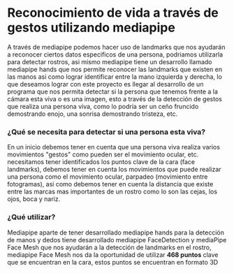 # Reconocimiento de vida a través de gestos utilizando mediapipe

A través de mediapipe podemos hacer uso de landmarks que nos ayudarán a reconocer ciertos datos
especificos de una persona, podriamos utilizarla para detectar rostros, asi mismo mediapipe tiene un desarrollo
llamado mediapipe hands que nos permite reconocer las landmarks que existen en las manos asi como lograr identificar
entre la mano izquierda y derecha, lo que deseamos lograr con este proyecto es llegar al desarrollo de un programa que
nos permita detectar si la persona que tenemos frente a la cámara esta viva o es una imagen, esto a través de la detección
de gestos que realiza una persona viva, como lo podría ser un ceño fruncido demostrando enojo, una sonrisa demostrando tristeza, etc.

### ¿Qué se necesita para detectar si una persona esta viva?
En un inicio debemos tener en cuenta que una persona viva realiza varios movimientos "gestos" como pueden ser el movimiento ocular, etc.
necesitamos tener identificados los puntos clave de la cara (face landmarks),
debemos tener en cuenta los movimientos que puede realizar una persona como el movimiento ocular, parpadeo (movimiento entre fotogramas),
asi como debemos tener en cuenta la distancia que existe entre las marcas mas importantes de un rostro como lo son las cejas, los ojos, boca y nariz.

### ¿Qué utilizar?
Mediapipe aparte de tener desarrollado mediapipe hands para la detección de manos y dedos tiene desarrollado mediapipe FaceDetection y mediaPipe Face Mesh que nos ayudarán a la detección de landmarks en el rostro, mediapipe Face Mesh nos da la oportunidad de utilizar **468 puntos** clave que se encuentran en la cara, estos puntos se encuentran en formato 3D